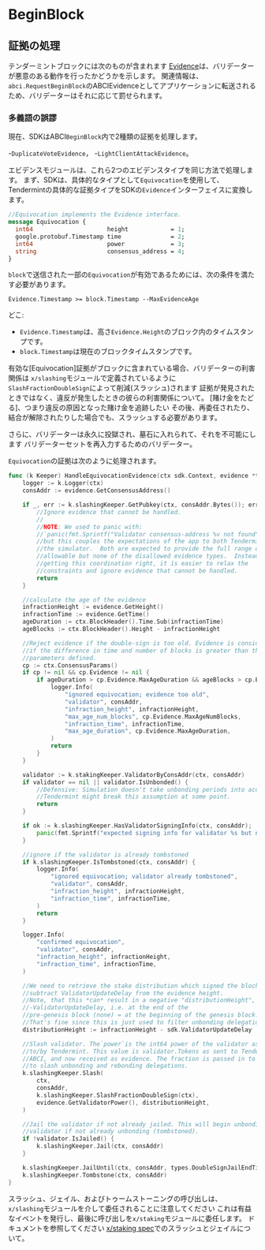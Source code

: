 # BeginBlock

## 証拠の処理

テンダーミントブロックには次のものが含まれます
[Evidence](https://github.com/tendermint/tendermint/blob/master/docs/spec/blockchain/blockchain.md#evidence)は、バリデーターが悪意のある動作を行ったかどうかを示します。 関連情報は、`abci.RequestBeginBlock`のABCIEvidenceとしてアプリケーションに転送されるため、バリデーターはそれに応じて罰せられます。

### 多義語の誤謬

現在、SDKはABCI`BeginBlock`内で2種類の証拠を処理します。

-`DuplicateVoteEvidence`，
-`LightClientAttackEvidence`。

エビデンスモジュールは、これら2つのエビデンスタイプを同じ方法で処理します。 まず、SDKは、具体的なタイプとして`Equivocation`を使用して、Tendermintの具体的な証拠タイプをSDKの`Evidence`インターフェイスに変換します。

```proto
//Equivocation implements the Evidence interface.
message Equivocation {
  int64                     height            = 1;
  google.protobuf.Timestamp time              = 2;
  int64                     power             = 3;
  string                    consensus_address = 4;
}
```

`block`で送信された一部の`Equivocation`が有効であるためには、次の条件を満たす必要があります。

`Evidence.Timestamp >= block.Timestamp --MaxEvidenceAge`

どこ:

- `Evidence.Timestamp`は、高さ`Evidence.Height`のブロック内のタイムスタンプです。
- `block.Timestamp`は現在のブロックタイムスタンプです。

有効な[Equivocation]証拠がブロックに含まれている場合、バリデーターの利害関係は
`x/slashing`モジュールで定義されているように`SlashFractionDoubleSign`によって削減(スラッシュ)されます
証拠が発見されたときではなく、違反が発生したときの彼らの利害関係について。
[賭け金をたどる]、つまり違反の原因となった賭け金を追跡したい
その後、再委任されたり、結合が解除されたりした場合でも、スラッシュする必要があります。

さらに、バリデーターは永久に投獄され、墓石に入れられて、それを不可能にします
バリデーターセットを再入力するためのバリデーター。

`Equivocation`の証拠は次のように処理されます。

```go
func (k Keeper) HandleEquivocationEvidence(ctx sdk.Context, evidence *types.Equivocation) {
	logger := k.Logger(ctx)
	consAddr := evidence.GetConsensusAddress()

	if _, err := k.slashingKeeper.GetPubkey(ctx, consAddr.Bytes()); err != nil {
		//Ignore evidence that cannot be handled.
		//
		//NOTE: We used to panic with:
		//`panic(fmt.Sprintf("Validator consensus-address %v not found", consAddr))`,
		//but this couples the expectations of the app to both Tendermint and
		//the simulator.  Both are expected to provide the full range of
		//allowable but none of the disallowed evidence types.  Instead of
		//getting this coordination right, it is easier to relax the
		//constraints and ignore evidence that cannot be handled.
		return
	}

	//calculate the age of the evidence
	infractionHeight := evidence.GetHeight()
	infractionTime := evidence.GetTime()
	ageDuration := ctx.BlockHeader().Time.Sub(infractionTime)
	ageBlocks := ctx.BlockHeader().Height - infractionHeight

	//Reject evidence if the double-sign is too old. Evidence is considered stale
	//if the difference in time and number of blocks is greater than the allowed
	//parameters defined.
	cp := ctx.ConsensusParams()
	if cp != nil && cp.Evidence != nil {
		if ageDuration > cp.Evidence.MaxAgeDuration && ageBlocks > cp.Evidence.MaxAgeNumBlocks {
			logger.Info(
				"ignored equivocation; evidence too old",
				"validator", consAddr,
				"infraction_height", infractionHeight,
				"max_age_num_blocks", cp.Evidence.MaxAgeNumBlocks,
				"infraction_time", infractionTime,
				"max_age_duration", cp.Evidence.MaxAgeDuration,
			)
			return
		}
	}

	validator := k.stakingKeeper.ValidatorByConsAddr(ctx, consAddr)
	if validator == nil || validator.IsUnbonded() {
		//Defensive: Simulation doesn't take unbonding periods into account, and
		//Tendermint might break this assumption at some point.
		return
	}

	if ok := k.slashingKeeper.HasValidatorSigningInfo(ctx, consAddr); !ok {
		panic(fmt.Sprintf("expected signing info for validator %s but not found", consAddr))
	}

	//ignore if the validator is already tombstoned
	if k.slashingKeeper.IsTombstoned(ctx, consAddr) {
		logger.Info(
			"ignored equivocation; validator already tombstoned",
			"validator", consAddr,
			"infraction_height", infractionHeight,
			"infraction_time", infractionTime,
		)
		return
	}

	logger.Info(
		"confirmed equivocation",
		"validator", consAddr,
		"infraction_height", infractionHeight,
		"infraction_time", infractionTime,
	)

	//We need to retrieve the stake distribution which signed the block, so we
	//subtract ValidatorUpdateDelay from the evidence height.
	//Note, that this *can* result in a negative "distributionHeight", up to
	//-ValidatorUpdateDelay, i.e. at the end of the
	//pre-genesis block (none) = at the beginning of the genesis block.
	//That's fine since this is just used to filter unbonding delegations & redelegations.
	distributionHeight := infractionHeight - sdk.ValidatorUpdateDelay

	//Slash validator. The`power`is the int64 power of the validator as provided
	//to/by Tendermint. This value is validator.Tokens as sent to Tendermint via
	//ABCI, and now received as evidence. The fraction is passed in to separately
	//to slash unbonding and rebonding delegations.
	k.slashingKeeper.Slash(
		ctx,
		consAddr,
		k.slashingKeeper.SlashFractionDoubleSign(ctx),
		evidence.GetValidatorPower(), distributionHeight,
	)

	//Jail the validator if not already jailed. This will begin unbonding the
	//validator if not already unbonding (tombstoned).
	if !validator.IsJailed() {
		k.slashingKeeper.Jail(ctx, consAddr)
	}

	k.slashingKeeper.JailUntil(ctx, consAddr, types.DoubleSignJailEndTime)
	k.slashingKeeper.Tombstone(ctx, consAddr)
}
```

スラッシュ、ジェイル、およびトゥームストーニングの呼び出しは、`x/slashing`モジュールを介して委任されることに注意してください
これは有益なイベントを発行し、最後に呼び出しを`x/staking`モジュールに委任します。 ドキュメントを参照してください
[x/staking spec](/.././cosmos-sdk/x/staking/spec/02_state_transitions.md)でのスラッシュとジェイルについて。